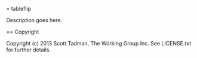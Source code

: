 = tableflip

Description goes here.

== Copyright

Copyright (c) 2013 Scott Tadman, The Working Group Inc.
See LICENSE.txt for further details.
